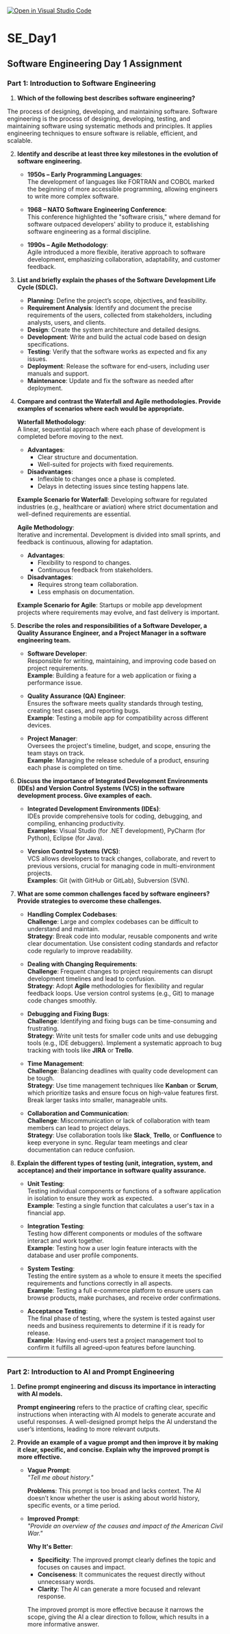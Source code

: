 [![Open in Visual Studio Code](https://classroom.github.com/assets/open-in-vscode-2e0aaae1b6195c2367325f4f02e2d04e9abb55f0b24a779b69b11b9e10269abc.svg)](https://classroom.github.com/online_ide?assignment_repo_id=15574503&assignment_repo_type=AssignmentRepo)

# SE_Day1

## Software Engineering Day 1 Assignment

### Part 1: Introduction to Software Engineering

1. **Which of the following best describes software engineering?**

The process of designing, developing, and maintaining software.
Software engineering is the process of designing, developing, testing, and maintaining software using systematic methods and principles. It applies engineering techniques to ensure software is reliable, efficient, and scalable.

2. **Identify and describe at least three key milestones in the evolution of software engineering.**

   - **1950s – Early Programming Languages**:  
     The development of languages like FORTRAN and COBOL marked the beginning of more accessible programming, allowing engineers to write more complex software.

   - **1968 – NATO Software Engineering Conference**:  
     This conference highlighted the "software crisis," where demand for software outpaced developers' ability to produce it, establishing software engineering as a formal discipline.

   - **1990s – Agile Methodology**:  
     Agile introduced a more flexible, iterative approach to software development, emphasizing collaboration, adaptability, and customer feedback.

3. **List and briefly explain the phases of the Software Development Life Cycle (SDLC).**

   - **Planning**: Define the project’s scope, objectives, and feasibility.
   - **Requirement Analysis**: Identify and document the precise requirements of the users, collected from stakeholders, including analysts, users, and clients.
   - **Design**: Create the system architecture and detailed designs.
   - **Development**: Write and build the actual code based on design specifications.
   - **Testing**: Verify that the software works as expected and fix any issues.
   - **Deployment**: Release the software for end-users, including user manuals and support.
   - **Maintenance**: Update and fix the software as needed after deployment.

4. **Compare and contrast the Waterfall and Agile methodologies. Provide examples of scenarios where each would be appropriate.**

   **Waterfall Methodology**:  
   A linear, sequential approach where each phase of development is completed before moving to the next.

   - **Advantages**:
     - Clear structure and documentation.
     - Well-suited for projects with fixed requirements.
   - **Disadvantages**:
     - Inflexible to changes once a phase is completed.
     - Delays in detecting issues since testing happens late.

   **Example Scenario for Waterfall**: Developing software for regulated industries (e.g., healthcare or aviation) where strict documentation and well-defined requirements are essential.

   **Agile Methodology**:  
   Iterative and incremental. Development is divided into small sprints, and feedback is continuous, allowing for adaptation.

   - **Advantages**:
     - Flexibility to respond to changes.
     - Continuous feedback from stakeholders.
   - **Disadvantages**:
     - Requires strong team collaboration.
     - Less emphasis on documentation.

   **Example Scenario for Agile**: Startups or mobile app development projects where requirements may evolve, and fast delivery is important.

5. **Describe the roles and responsibilities of a Software Developer, a Quality Assurance Engineer, and a Project Manager in a software engineering team.**

   - **Software Developer**:  
     Responsible for writing, maintaining, and improving code based on project requirements.  
     **Example**: Building a feature for a web application or fixing a performance issue.

   - **Quality Assurance (QA) Engineer**:  
     Ensures the software meets quality standards through testing, creating test cases, and reporting bugs.  
     **Example**: Testing a mobile app for compatibility across different devices.

   - **Project Manager**:  
     Oversees the project's timeline, budget, and scope, ensuring the team stays on track.  
     **Example**: Managing the release schedule of a product, ensuring each phase is completed on time.

6. **Discuss the importance of Integrated Development Environments (IDEs) and Version Control Systems (VCS) in the software development process. Give examples of each.**

   - **Integrated Development Environments (IDEs)**:  
     IDEs provide comprehensive tools for coding, debugging, and compiling, enhancing productivity.  
     **Examples**: Visual Studio (for .NET development), PyCharm (for Python), Eclipse (for Java).

   - **Version Control Systems (VCS)**:  
     VCS allows developers to track changes, collaborate, and revert to previous versions, crucial for managing code in multi-environment projects.  
     **Examples**: Git (with GitHub or GitLab), Subversion (SVN).

7. **What are some common challenges faced by software engineers? Provide strategies to overcome these challenges.**

   - **Handling Complex Codebases**:  
     **Challenge**: Large and complex codebases can be difficult to understand and maintain.  
     **Strategy**: Break code into modular, reusable components and write clear documentation. Use consistent coding standards and refactor code regularly to improve readability.

   - **Dealing with Changing Requirements**:  
     **Challenge**: Frequent changes to project requirements can disrupt development timelines and lead to confusion.  
     **Strategy**: Adopt **Agile** methodologies for flexibility and regular feedback loops. Use version control systems (e.g., Git) to manage code changes smoothly.

   - **Debugging and Fixing Bugs**:  
     **Challenge**: Identifying and fixing bugs can be time-consuming and frustrating.  
     **Strategy**: Write unit tests for smaller code units and use debugging tools (e.g., IDE debuggers). Implement a systematic approach to bug tracking with tools like **JIRA** or **Trello**.

   - **Time Management**:  
     **Challenge**: Balancing deadlines with quality code development can be tough.  
     **Strategy**: Use time management techniques like **Kanban** or **Scrum**, which prioritize tasks and ensure focus on high-value features first. Break larger tasks into smaller, manageable units.

   - **Collaboration and Communication**:  
     **Challenge**: Miscommunication or lack of collaboration with team members can lead to project delays.  
     **Strategy**: Use collaboration tools like **Slack**, **Trello**, or **Confluence** to keep everyone in sync. Regular team meetings and clear documentation can reduce confusion.

8. **Explain the different types of testing (unit, integration, system, and acceptance) and their importance in software quality assurance.**

   - **Unit Testing**:  
     Testing individual components or functions of a software application in isolation to ensure they work as expected.  
     **Example**: Testing a single function that calculates a user's tax in a financial app.

   - **Integration Testing**:  
     Testing how different components or modules of the software interact and work together.  
     **Example**: Testing how a user login feature interacts with the database and user profile components.

   - **System Testing**:  
     Testing the entire system as a whole to ensure it meets the specified requirements and functions correctly in all aspects.  
     **Example**: Testing a full e-commerce platform to ensure users can browse products, make purchases, and receive order confirmations.

   - **Acceptance Testing**:  
     The final phase of testing, where the system is tested against user needs and business requirements to determine if it is ready for release.  
     **Example**: Having end-users test a project management tool to confirm it fulfills all agreed-upon features before launching.

---

### Part 2: Introduction to AI and Prompt Engineering

1. **Define prompt engineering and discuss its importance in interacting with AI models.**

   **Prompt engineering** refers to the practice of crafting clear, specific instructions when interacting with AI models to generate accurate and useful responses. A well-designed prompt helps the AI understand the user’s intentions, leading to more relevant outputs.

2. **Provide an example of a vague prompt and then improve it by making it clear, specific, and concise. Explain why the improved prompt is more effective.**

   - **Vague Prompt**:  
     _"Tell me about history."_

     **Problems**: This prompt is too broad and lacks context. The AI doesn’t know whether the user is asking about world history, specific events, or a time period.

   - **Improved Prompt**:  
     _"Provide an overview of the causes and impact of the American Civil War."_

     **Why It's Better**:

     - **Specificity**: The improved prompt clearly defines the topic and focuses on causes and impact.
     - **Conciseness**: It communicates the request directly without unnecessary words.
     - **Clarity**: The AI can generate a more focused and relevant response.

     The improved prompt is more effective because it narrows the scope, giving the AI a clear direction to follow, which results in a more informative answer.
